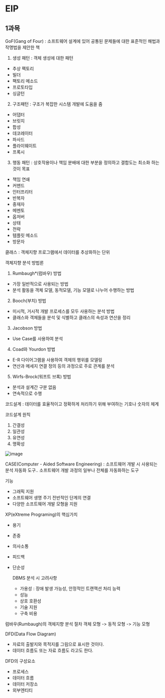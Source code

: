 # EIP

1과목
-

GoF(Gang of Four) : 소프트웨어 설계에 있어 공통된 문제들에 대한 표준적인 해법과 작명법을 제안한 책

1. 생성 패턴 : 객체 생성에 대한 패턴
- 추상 팩토리
- 빌더
- 팩토리 메소드
- 프로토타입
- 싱글턴

2. 구조패턴 : 구조가 복잡한 시스템 개발에 도움을 줌
- 어댑터
- 브릿지
- 합성
- 데코레이터
- 파사드
- 플라이웨이트
- 프록시

3. 행동 패턴 : 상호작용이나 책임 분배에 대한 부분을 정의하고 결합도는 최소화 하는 것이 목표
- 책임 연쇄
- 커맨드
- 인터프리터
- 반복자
- 중재자
- 메멘토
- 옵저버
- 상태
- 전략
- 템플릿 메소드
- 방문자

클래스
: 객체지향 프로그램에서 데이터를 추상화하는 단위

객체지향 분석 방법론
1. Rumbaugh*(럼바우) 방법
- 가장 일반적으로 사용되는 방법
- 분석 활동을 객체 모델, 동적모델, 기능 모델로 나누어 수행하는 방법

2. Booch(부치) 방법
- 미시적, 거시적 개발 프로세스를 모두 사용하는 분석 방법
- 클래스와 객체들을 분석 및 식별하고 클래스의 속성과 연산을 정리

3. Jacobson 방법
- Use Case를 사용하여 분석

4. Coad와 Yourdon 방법
- E-R 다이어그램을 사용하여 객체의 행위를 모델링
- 연산과 메세지 연결 정의 등의 과정으로 주로 관계를 분석

5. Wirfs-Brock(워프트 브록) 방법
- 분석과 설계간 구분 없음
- 연속적으로 수행

코드설계 : 데이터를 효율적이고 정확하게 처리하기 위해 부여하는 기호나 숫자의 체계

코드설계 원칙 
1. 간결성
2. 일관성
3. 유연성
4. 명확성

![image](https://github.com/pointmina/EIP/assets/68779817/98f5badf-4892-435e-b679-12f46315ce37)

CASE(Computer - Aided Software Engineering)
: 소프트웨어 개발 시 사용되는 분석 자동화 도구.. 소프트웨어 개발 과정의 일부나 전체를 자동화하는 도구

기능
- 그래픽 지원
- 소프트웨어 생명 주기 전반적인 단계의 연결
- 다양한 소프트웨어 개발 모형을 지원


XP(eXtreme Programing)의 핵심가치
- 용기
- 존중
- 의사소통
- 피드백
- 단순성

  DBMS 분석 시 고려사항
  - 가용성 : 장애 발생 가능성, 안정적인 트랜잭션 처리 능력
  - 성능
  - 상호 호환성
  - 기술 지원
  - 구축 비용

럼바우(Rumbaugh)의 객체지향 분석 절차 
객체 모형 -> 동적 모형 -> 기능 모형

DFD(Data Flow Diagram)
- 자료의 출발지와 목적지를 그림으로 표시한 것이다.
- 데이터 흐름도 또는 자료 흐름도 라고도 한다.

DFD의 구성요소
- 프로세스
- 데이터 흐름
- 데이터 저장소
- 외부엔티티
























   
